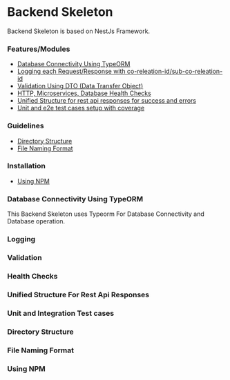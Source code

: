 # Backend Skeleton

Backend Skeleton is based on NestJs Framework. 

### Features/Modules

- [Database Connectivity Using TypeORM](#database-connectivity-using-typeorm)
- [Logging each Request/Response with co-releation-id/sub-co-releation-id](#logging)
- [Validation Using DTO (Data Transfer Object)](#validation)
- [HTTP, Microservices, Database Health Checks](#health-checks)
- [Unified Structure for rest api responses for success and errors](#unified-structure-for-rest-api-responses)
- [Unit and e2e test cases setup with coverage](#unit-and-integration-test-cases)

### Guidelines

- [Directory Structure](#directory-structure)
- [File Naming Format](#file-naming-format)

### Installation
 - [Using NPM](#using-npm)


### Database Connectivity Using TypeORM

This Backend Skeleton uses Typeorm For Database Connectivity and Database operation.

### Logging 

### Validation

### Health Checks

### Unified Structure For Rest Api Responses

### Unit and Integration Test cases

### Directory Structure

### File Naming Format

### Using NPM

